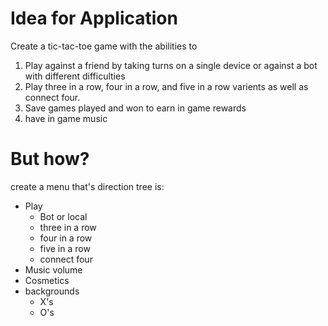 # Idea for Application
Create a tic-tac-toe game with the abilities to  
1. Play against a friend by taking turns on a single device or against a bot with different difficulties
2. Play three in a row, four in a row, and five in a row varients as well as connect four.
3. Save games played and won to earn in game rewards
4. have in game music
# But how?
create a menu that's direction tree is:
- Play
  - Bot or local
   - three in a row
   - four in a row 
   - five in a row
   - connect four
- Music volume
- Cosmetics
 - backgrounds
   - X's
   - O's


